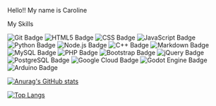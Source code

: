 Hello!!
My name is Caroline

My Skills


![Git Badge](https://img.shields.io/badge/Git-F05032?logo=git&logoColor=fff&style=flat)
![HTML5 Badge](https://img.shields.io/badge/HTML5-E34F26?logo=html5&logoColor=fff&style=flat)
![CSS Badge](https://img.shields.io/badge/CSS-639?logo=css&logoColor=fff&style=flat)
![JavaScript Badge](https://img.shields.io/badge/JavaScript-F7DF1E?logo=javascript&logoColor=000&style=flat)
![Python Badge](https://img.shields.io/badge/Python-3776AB?logo=python&logoColor=fff&style=flat)
![Node.js Badge](https://img.shields.io/badge/Node.js-5FA04E?logo=nodedotjs&logoColor=fff&style=flat)
![C++ Badge](https://img.shields.io/badge/C%2B%2B-00599C?logo=cplusplus&logoColor=fff&style=flat-square)
![Markdown Badge](https://img.shields.io/badge/Markdown-000?logo=markdown&logoColor=fff&style=flat)
![MySQL Badge](https://img.shields.io/badge/MySQL-4479A1?logo=mysql&logoColor=fff&style=flat)
![PHP Badge](https://img.shields.io/badge/PHP-777BB4?logo=php&logoColor=fff&style=flat-square)
![Bootstrap Badge](https://img.shields.io/badge/Bootstrap-7952B3?logo=bootstrap&logoColor=fff&style=flat-square)
![jQuery Badge](https://img.shields.io/badge/jQuery-0769AD?logo=jquery&logoColor=fff&style=flat-square)
![PostgreSQL Badge](https://img.shields.io/badge/PostgreSQL-4169E1?logo=postgresql&logoColor=fff&style=flat-square)
![Google Cloud Badge](https://img.shields.io/badge/Google%20Cloud-4285F4?logo=googlecloud&logoColor=fff&style=flat-square)
![Godot Engine Badge](https://img.shields.io/badge/Godot%20Engine-478CBF?logo=godotengine&logoColor=fff&style=flat-square)
![Arduino Badge](https://img.shields.io/badge/Arduino-00878F?logo=arduino&logoColor=fff&style=flat)

[![Anurag's GitHub stats](https://github-readme-stats.vercel.app/api?username=mariacarolinesousa&theme=radical)](https://github.com/anuraghazra/github-readme-stats)

[![Top Langs](https://github-readme-stats.vercel.app/api/top-langs/?username=mariacarolinesousa&layout=compact&theme=radical)](https://github.com/anuraghazra/github-readme-stats)

      

